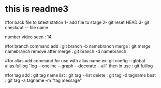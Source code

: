 # this is readme3

#for back file to latest station
1- add file to stage
2- git reset HEAD
3- git checkout -- file name

number video seen : 14

#for branch command
add : git branch -b namebranch
merge : git merge namebranch
remove after merge : git branch -d namebranch

#for alias
add command for use with alias name
ex: git config --global alias.fulllog "log --oneline --graph --decorate --all"
then in use : git fulllog

#for tag
add : git tag name
list : git tag --list
delete : git tag -d tagname
best : git tag -a tagname -m "tag message"
